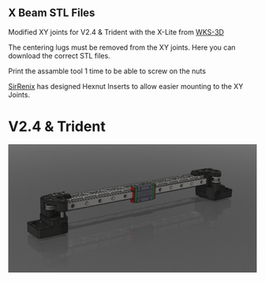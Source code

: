 <h2>X Beam STL Files</h2>

Modified XY joints for V2.4 & Trident with the X-Lite from [WKS-3D](https://wks-3d.de/)	

The centering lugs must be removed from the XY joints. Here you can download the correct STL files.

Print the assamble tool 1 time to be able to screw on the nuts

[SirRenix](https://github.com/SirRenix) has designed Hexnut Inserts to allow easier mounting to the XY Joints. 

# V2.4 & Trident
![Here](VORON2.4_Assembly_xy_joints_Mod_X-Beam-2.PNG)

